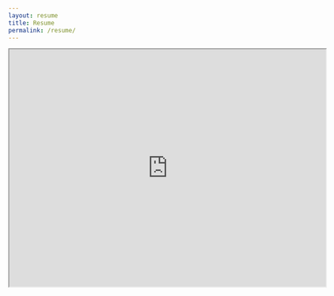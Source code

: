 ```yaml
---
layout: resume
title: Resume
permalink: /resume/
---
```


<iframe src="https://drive.google.com/file/d/1YUNfOOdccwt7w71wdf5nC_vEwcxTH5v8/preview" width="640" height="480"></iframe>

